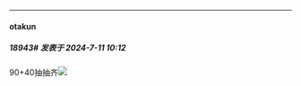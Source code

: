﻿
*****

####  otakun  
##### 18943#       发表于 2024-7-11 10:12

90+40抽抽齐<img src="https://static.saraba1st.com/image/smiley/face2017/062.gif" referrerpolicy="no-referrer">

